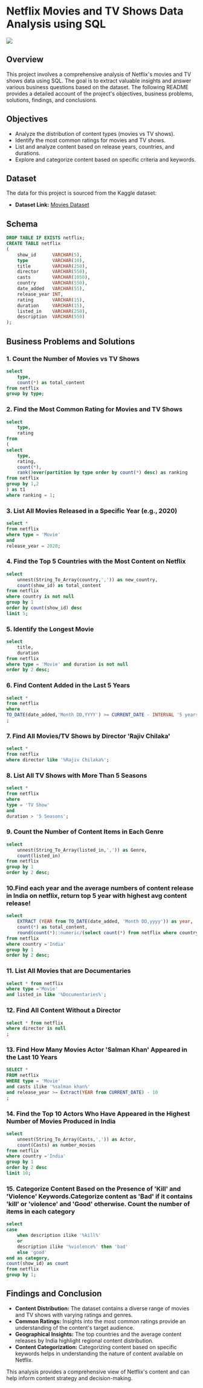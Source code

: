 # Netflix Movies and TV Shows Data Analysis using SQL

![](https://github.com/ab21bisht/Netflix_sql_project/blob/main/Netflix%20logo.png)

## Overview
This project involves a comprehensive analysis of Netflix's movies and TV shows data using SQL. The goal is to extract valuable insights and answer various business questions based on the dataset. The following README provides a detailed account of the project's objectives, business problems, solutions, findings, and conclusions.

## Objectives

- Analyze the distribution of content types (movies vs TV shows).
- Identify the most common ratings for movies and TV shows.
- List and analyze content based on release years, countries, and durations.
- Explore and categorize content based on specific criteria and keywords.

## Dataset

The data for this project is sourced from the Kaggle dataset:

- **Dataset Link:** [Movies Dataset](https://www.kaggle.com/datasets/shivamb/netflix-shows?resource=download)

## Schema

```sql
DROP TABLE IF EXISTS netflix;
CREATE TABLE netflix
(
    show_id      VARCHAR(5),
    type         VARCHAR(10),
    title        VARCHAR(250),
    director     VARCHAR(550),
    casts        VARCHAR(1050),
    country      VARCHAR(550),
    date_added   VARCHAR(55),
    release_year INT,
    rating       VARCHAR(15),
    duration     VARCHAR(15),
    listed_in    VARCHAR(250),
    description  VARCHAR(550)
);
```
## Business Problems and Solutions

### 1. Count the Number of Movies vs TV Shows
```sql
select 
	type, 
	count(*) as total_content
from netflix
group by type;
```

### 2. Find the Most Common Rating for Movies and TV Shows
```sql
select 
	type,
	rating
from
(
select 
	type,
	rating,
	count(*),
	rank()over(partition by type order by count(*) desc) as ranking
from netflix
group by 1,2
) as t1
where ranking = 1;
```

### 3. List All Movies Released in a Specific Year (e.g., 2020)
```sql
select * 
from netflix
where type = 'Movie' 
and 
release_year = 2020;
```

### 4. Find the Top 5 Countries with the Most Content on Netflix
```sql
select 
	unnest(String_To_Array(country,',')) as new_country, 
	count(show_id) as total_content
from netflix
where country is not null
group by 1
order by count(show_id) desc
limit 5;
```

### 5. Identify the Longest Movie
```sql
select 
	title,
	duration
from netflix
where type = 'Movie' and duration is not null
order by 2 desc;
```

### 6. Find Content Added in the Last 5 Years
```sql
select *
from netflix
where 
TO_DATE(date_added,'Month DD,YYYY') >= CURRENT_DATE - INTERVAL '5 years'
;
```

### 7. Find All Movies/TV Shows by Director 'Rajiv Chilaka'
```sql
select *
from netflix
where director like '%Rajiv Chilaka%';
```

### 8. List All TV Shows with More Than 5 Seasons
```sql
select * 
from netflix
where 
type = 'TV Show' 
and 
duration > '5 Seasons';
```

### 9. Count the Number of Content Items in Each Genre
```sql
select
	unnest(String_To_Array(listed_in,',')) as Genre,
	count(listed_in)
from netflix
group by 1
order by 2 desc;
```

### 10.Find each year and the average numbers of content release in India on netflix, return top 5 year with highest avg content release!
```sql
select 
	EXTRACT (YEAR from TO_DATE(date_added, 'Month DD,yyyy')) as year,
	count(*) as total_content,
	round(count(*)::numeric/(select count(*) from netflix where country = 'India')::numeric*100,0) as average_content_count
from netflix
where country ='India'
group by 1
order by 2 desc;
```

### 11. List All Movies that are Documentaries
```sql
select * from netflix
where type ='Movie'
and listed_in like '%Documentaries%';
```

### 12. Find All Content Without a Director
```sql
select * from netflix
where director is null
;
```

### 13. Find How Many Movies Actor 'Salman Khan' Appeared in the Last 10 Years
```sql
SELECT *
FROM netflix
WHERE type = 'Movie'
and casts ilike '%salman khan%'
and release_year >= Extract(YEAR from CURRENT_DATE) - 10
;
```

### 14. Find the Top 10 Actors Who Have Appeared in the Highest Number of Movies Produced in India
```sql
select 
	unnest(String_To_Array(Casts,',')) as Actor,
	count(Casts) as number_movies
from netflix
where country ='India'
group by 1
order by 2 desc
limit 10;
```

### 15. Categorize Content Based on the Presence of 'Kill' and 'Violence' Keywords.Categorize content as 'Bad' if it contains 'kill' or 'violence' and 'Good' otherwise. Count the number of items in each category
```sql
select 
case 
	when description ilike '%kill%'
	or
	description ilike '%violence%' then 'bad'
	else 'good'
end as category,
count(show_id) as count
from netflix
group by 1;
```
## Findings and Conclusion

- **Content Distribution:** The dataset contains a diverse range of movies and TV shows with varying ratings and genres.
- **Common Ratings:** Insights into the most common ratings provide an understanding of the content's target audience.
- **Geographical Insights:** The top countries and the average content releases by India highlight regional content distribution.
- **Content Categorization:** Categorizing content based on specific keywords helps in understanding the nature of content available on Netflix.

This analysis provides a comprehensive view of Netflix's content and can help inform content strategy and decision-making.
